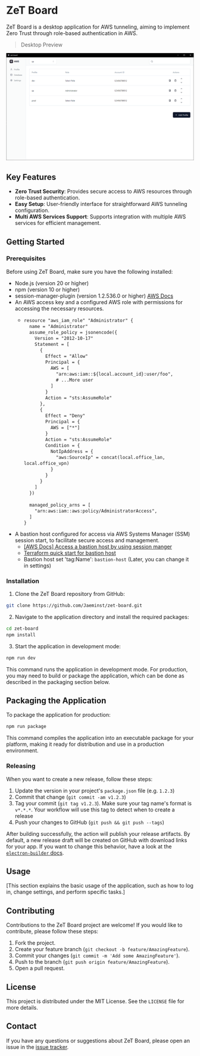 # ZeT Board

ZeT Board is a desktop application for AWS tunneling, aiming to implement Zero Trust through role-based authentication in AWS.

> Desktop Preview

![ZeT Board Screenshot](screenshot.png)


## Key Features

- **Zero Trust Security**: Provides secure access to AWS resources through role-based authentication.
- **Easy Setup**: User-friendly interface for straightforward AWS tunneling configuration.
- **Multi AWS Services Support**: Supports integration with multiple AWS services for efficient management.

## Getting Started

### Prerequisites

Before using ZeT Board, make sure you have the following installed:

- Node.js (version 20 or higher)
- npm (version 10 or higher)
- session-manager-plugin (version 1.2.536.0 or higher) [AWS Docs](https://docs.aws.amazon.com/systems-manager/latest/userguide/session-manager-working-with-install-plugin.html)
- An AWS access key and a configured AWS role with permissions for accessing the necessary resources.
  - ```hcl
    resource "aws_iam_role" "Administrator" {
      name = "Administrator"
      assume_role_policy = jsonencode({
        Version = "2012-10-17"
        Statement = [
          {
            Effect = "Allow"
            Principal = {
              AWS = [
                "arn:aws:iam::${local.account_id}:user/foo",
                # ...More user
              ]
            }
            Action = "sts:AssumeRole"
          },
          {
            Effect = "Deny"
            Principal = {
              AWS = ["*"]
            }
            Action = "sts:AssumeRole"
            Condition = {
              NotIpAddress = {
                "aws:SourceIp" = concat(local.office_lan, local.office_vpn)
              }
            }
          }
        ]
      })
    
      managed_policy_arns = [
        "arn:aws:iam::aws:policy/AdministratorAccess",
      ]
    }
    ```
- A bastion host configured for access via AWS Systems Manager (SSM) session start, to facilitate secure access and management.
  - [[AWS Docs] Access a bastion host by using session manger](https://docs.aws.amazon.com/prescriptive-guidance/latest/patterns/access-a-bastion-host-by-using-session-manager-and-amazon-ec2-instance-connect.html)
  - [Terraform quick start for bastion host](https://github.com/Flaconi/terraform-aws-bastion-ssm-iam)
  - Bastion host set 'tag:Name': `bastion-host` (Later, you can change it in settings)


### Installation

1. Clone the ZeT Board repository from GitHub:

```bash
git clone https://github.com/Jaeminst/zet-board.git
```

2. Navigate to the application directory and install the required packages:

```bash
cd zet-board
npm install
```

3. Start the application in development mode:

```bash
npm run dev
```

This command runs the application in development mode. For production, you may need to build or package the application, which can be done as described in the packaging section below.

## Packaging the Application

To package the application for production:

```bash
npm run package
```

This command compiles the application into an executable package for your platform, making it ready for distribution and use in a production environment.

### Releasing

When you want to create a new release, follow these steps:

1. Update the version in your project's `package.json` file (e.g. `1.2.3`)
2. Commit that change (`git commit -am v1.2.3`)
3. Tag your commit (`git tag v1.2.3`). Make sure your tag name's format is `v*.*.*`. Your workflow will use this tag to detect when to create a release
4. Push your changes to GitHub (`git push && git push --tags`)

After building successfully, the action will publish your release artifacts. By default, a new release draft will be created on GitHub with download links for your app. If you want to change this behavior, have a look at the [`electron-builder` docs](https://www.electron.build).

## Usage

[This section explains the basic usage of the application, such as how to log in, change settings, and perform specific tasks.]

## Contributing

Contributions to the ZeT Board project are welcome! If you would like to contribute, please follow these steps:

1. Fork the project.
2. Create your feature branch (`git checkout -b feature/AmazingFeature`).
3. Commit your changes (`git commit -m 'Add some AmazingFeature'`).
4. Push to the branch (`git push origin feature/AmazingFeature`).
5. Open a pull request.

## License

This project is distributed under the MIT License. See the `LICENSE` file for more details.

## Contact

If you have any questions or suggestions about ZeT Board, please open an issue in the [issue tracker](https://github.com/Jaeminst/zet-board/issues).
